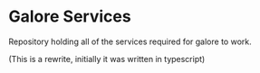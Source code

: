 # Galore Services 

Repository holding all of the services required for galore to work. 

(This is a rewrite, initially it was written in typescript)
